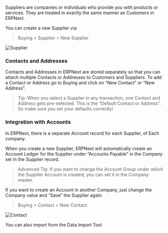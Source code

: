Suppliers are companies or individuals who provide you with products or
services. They are treated in exactly the same manner as Customers in ERPNext.

You can create a new Supplier via:

> Buying > Supplier > New Supplier

![Supplier](assets/erpnext_org/images/erpnext/supplier.png)

### Contacts and Addresses

Contacts and Addresses in ERPNext are stored separately so that you can attach
multiple Contacts or Addresses to Customers and Suppliers. To add a Contact or
Address go to Buying and click on “New Contact” or “New Address”.

> Tip: When you select a Supplier in any transaction, one Contact and Address
gets pre-selected. This is the “Default Contact or Address”. So make sure you
set your defaults correctly!

### Integration with Accounts

In ERPNext, there is a separate Account record for each Supplier, of Each
company.

When you create a new Supplier, ERPNext will automatically create an Account
Ledger for the Supplier under “Accounts Payable” in the Company set in the
Supplier record.

> Advanced Tip: If you want to change the Account Group under which the
Supplier Account is created, you can set it in the Company master.

If you want to create an Account in another Company, just change the Company
value and “Save” the Supplier again.

> Buying > Contact > New Contact

![Contact](assets/erpnext_org/images/erpnext/contact.png)

You can also import from the Data Import Tool


